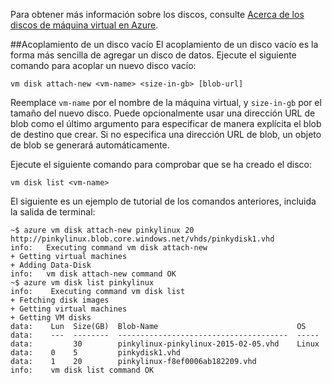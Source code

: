 
Para obtener más información sobre los discos, consulte [Acerca de los discos de máquina virtual en Azure](http://go.microsoft.com/fwlink/p/?LinkId=403697).

##<a id="cliattachempty"></a>Acoplamiento de un disco vacío
El acoplamiento de un disco vacío es la forma más sencilla de agregar un disco de datos. Ejecute el siguiente comando para acoplar un nuevo disco vacío:

    vm disk attach-new <vm-name> <size-in-gb> [blob-url]

Reemplace `vm-name` por el nombre de la máquina virtual, y `size-in-gb` por el tamaño del nuevo disco. Puede opcionalmente usar una dirección URL de blob como el último argumento para especificar de manera explícita el blob de destino que crear. Si no especifica una dirección URL de blob, un objeto de blob se generará automáticamente.

Ejecute el siguiente comando para comprobar que se ha creado el disco:

    vm disk list <vm-name>

El siguiente es un ejemplo de tutorial de los comandos anteriores, incluida la salida de terminal:

    ~$ azure vm disk attach-new pinkylinux 20 http://pinkylinux.blob.core.windows.net/vhds/pinkydisk1.vhd
    info:   Executing command vm disk attach-new
    + Getting virtual machines
    + Adding Data-Disk
    info:   vm disk attach-new command OK
    ~$ azure vm disk list pinkylinux
    info:    Executing command vm disk list
    + Fetching disk images
    + Getting virtual machines
    + Getting VM disks
    data:    Lun  Size(GB)  Blob-Name                               OS
    data:    ---  --------  --------------------------------------  -----
    data:         30        pinkylinux-pinkylinux-2015-02-05.vhd    Linux
    data:    0    5         pinkydisk1.vhd
    data:    1    20        pinkylinux-f8ef0006ab182209.vhd
    info:    vm disk list command OK

<!---HONumber=August15_HO6-->
